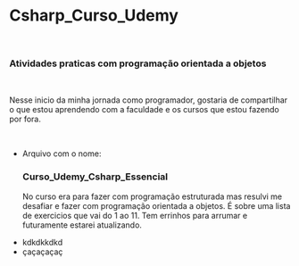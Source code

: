 # Csharp_Curso_Udemy
<br>
<h3>Atividades praticas com programação orientada a objetos</h3>
<br>
<p>Nesse inicio da minha jornada como programador, gostaria de compartilhar o que estou aprendendo com a faculdade e os cursos que estou fazendo por fora.</p>
<br>
<ul>
  <li>
    Arquivo com o nome:<h3>Curso_Udemy_Csharp_Essencial</h3>
    <p>
      No curso era para fazer com programação estruturada mas resulvi me desafiar e fazer com programação orientada a objetos. É sobre uma lista de exercicios que vai do 1 ao 11. Tem errinhos         para arrumar e futuramente estarei atualizando.
    </p>
  </li>
  <li>kdkdkkdkd</li>
  <li>çaçaçaçaç</li>
</ul>
